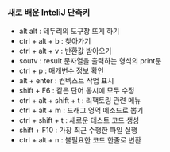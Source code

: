 ### 새로 배운 InteliJ 단축키

* alt alt : 테두리의 도구창 뜨게 하기
* ctrl + alt + b : 찾아가기
* ctrl + alt + v : 반환값 받아오기
* soutv : result 문자열을 출력하는 형식의 print문
* ctrl + p : 매개변수 정보 확인
* alt + enter : 컨텍스트 작업 표시
* shift + F6 : 같은 단어 동시에 모두 수정
* ctrl + alt + shift + t : 리팩토링 관련 메뉴
* ctrl + alt + m : 드래그 영역 메소드로 뽑기
* ctrl + shift + t  : 새로운 테스트 코드 생성
* shift + F10 : 가장 최근 수행한 파일 실행
* ctrl + alt + n : 불필요한 코드 한줄로 변환